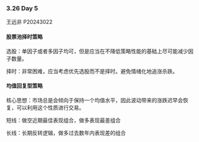 ### 3.26 Day 5

王远非 P20243022

#### 股票池择时策略

选股：单因子或者多因子均可，但是应当在不降低策略性能的基础上尽可能减少因子数量。

择时：非常困难，应当考虑优先选股而不是择时。避免情绪化地追涨杀跌。

#### 均值回复型策略

核心思想：市场总是会倾向于保持一个均值水平，因此波动带来的涨跌迟早会恢复，可以利用这个性质进行交易。

短线：做空近期最佳表现组合，做多表现最差组合

长线：长期反转逻辑，做多过去数年内表现差的组合

